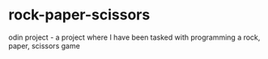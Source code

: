 # rock-paper-scissors
odin project - a project where I have been tasked with programming a rock, paper, scissors game
